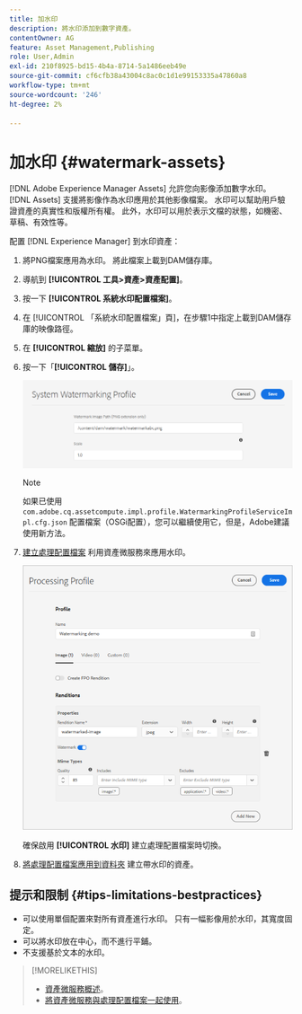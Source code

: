 ```yaml
---
title: 加水印
description: 將水印添加到數字資產。
contentOwner: AG
feature: Asset Management,Publishing
role: User,Admin
exl-id: 210f8925-bd15-4b4a-8714-5a1486eeb49e
source-git-commit: cf6cfb38a43004c8ac0c1d1e99153335a47860a8
workflow-type: tm+mt
source-wordcount: '246'
ht-degree: 2%

---
```


# 加水印 {#watermark-assets}

[!DNL Adobe Experience Manager Assets] 允許您向影像添加數字水印。 [!DNL Assets] 支援將影像作為水印應用於其他影像檔案。 水印可以幫助用戶驗證資產的真實性和版權所有權。 此外，水印可以用於表示文檔的狀態，如機密、草稿、有效性等。

配置 [!DNL Experience Manager] 到水印資產：

1. 將PNG檔案應用為水印。 將此檔案上載到DAM儲存庫。

1. 導航到 **[!UICONTROL 工具>資產>資產配置]**。

1. 按一下 **[!UICONTROL 系統水印配置檔案]**。

1. 在 [!UICONTROL 「系統水印配置檔案」頁]，在步驟1中指定上載到DAM儲存庫的映像路徑。

1. 在 **[!UICONTROL 縮放]** 的子菜單。

1. 按一下「**[!UICONTROL 儲存]**」。

   ![資產重複偵測器](assets/system-watermarking-profile.png)

   >[!NOTE]
   >
   >如果已使用 `com.adobe.cq.assetcompute.impl.profile.WatermarkingProfileServiceImpl.cfg.json` 配置檔案（OSGi配置），您可以繼續使用它，但是，Adobe建議使用新方法。


1. [建立處理配置檔案](/help/assets/asset-microservices-configure-and-use.md#create-custom-profile) 利用資產微服務來應用水印。

   ![用於建立水印的資產處理配置檔案](assets/watermark-processing-profile.png)

   確保啟用 **[!UICONTROL 水印]** 建立處理配置檔案時切換。

1. [將處理配置檔案應用到資料夾](/help/assets/asset-microservices-configure-and-use.md#use-profiles) 建立帶水印的資產。

## 提示和限制 {#tips-limitations-bestpractices}

* 可以使用單個配置來對所有資產進行水印。 只有一幅影像用於水印，其寬度固定。
* 可以將水印放在中心，而不進行平鋪。
* 不支援基於文本的水印。

>[!MORELIKETHIS]
>
>* [資產微服務概述](/help/assets/asset-microservices-overview.md)。
>* [將資產微服務與處理配置檔案一起使用](/help/assets/asset-microservices-configure-and-use.md)。

